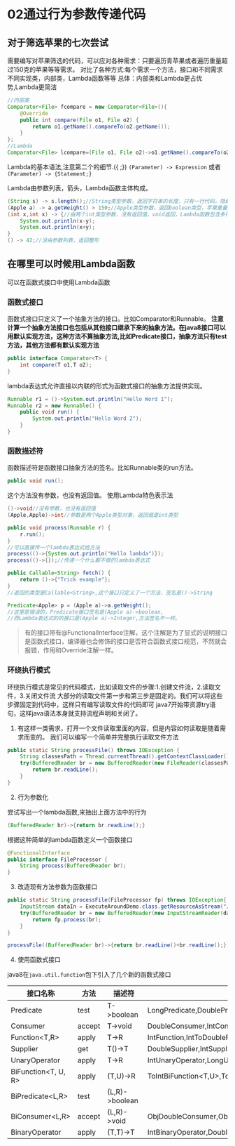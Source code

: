 # 02通过行为参数传递代码

## 对于筛选苹果的七次尝试

需要编写对苹果筛选的代码，可以应对各种需求：只要遍历青苹果或者遍历重量超过150克的苹果等等需求。
对比了各种方式:每个需求一个方法，接口和不同需求不同实现类，内部类，Lambda函数等等
总体：内部类和Lambda更占优势,Lambda更简洁

```java
//内部类
Comparator<File> fcompare = new Comparator<File>(){
    @Override
    public int compare(File o1, File o2) {
        return o1.getName().compareTo(o2.getName());
    }
};
//Lambda
Comparator<File> lcompare=(File o1, File o2)->o1.getName().compareTo(o2.getName());
```

Lambda的基本语法,注意第二个的细节.({ ;})
`(Parameter) -> Expression`
或者
`(Parameter) -> {Statement;}`

Lambda由参数列表，箭头，Lambda函数主体构成。

```java
(String s) -> s.length();//String类型参数，返回字符串的长度，只有一行代码，隐藏了return语句
(Apple a) -> a.getWeight() > 150;//Apple类型参数，返回boolean类型，苹果重量大于150
(int x,int x) -> {//由两个int类型参数，没有返回值，void返回，Lambda函数包含多行代码
    System.out.println(x-y);
    System.out.println(x+y);
}
() -> 42;//没由参数列表，返回整形
```

## 在哪里可以时候用Lambda函数

可以在函数式接口中使用Lambda函数

### 函数式接口

函数式接口只定义了一个抽象方法的接口。比如Comparator和Runnable。
**注意计算一个抽象方法接口也包括从其他接口继承下来的抽象方法。在java8接口可以用默认实现方法，这种方法不算抽象方法,比如Predicate接口，抽象方法只有test方法，其他方法都有默认实现方法**

```java
public interface Comparator<T> {
    int compare(T o1,T o2);
}
```

lambda表达式允许直接以内联的形式为函数式接口的抽象方法提供实现。

```java
Runnable r1 = ()->System.out.println("Hello Word 1");
Runnable r2 = new Runnable() {
    public void run() {
        System.out.println("Hello Word 2");
    }
}
```

### 函数描述符

函数描述符是函数接口抽象方法的签名。比如Runnable类的run方法。

```java
public void run();
```

这个方法没有参数，也没有返回值。
使用Lambda特色表示法

```java
()->void//没有参数，也没有返回值
(Apple,Apple)->int//参数是两个Apple类型对象，返回值是int类型

public void process(Runnable r) {
    r.run();
}
//可以直接传一个lambda表达式给方法
process(()->{System.out.println("Hello lambda")});
process(()->{});//传递一个什么都不做的lambda表达式

public Callable<String> fetch() {
    return ()->{"Trick example"};
}
//返回的类型是Callable<String>,这个接口只定义了一个方法，签名是()->String

Predicate<Apple> p = (Apple a)->a.getWeight();
//这里是错误的，Predicate接口签名是(Apple a)->boolean,
//而Lambda表达式的的接口是(Apple a)->Integer,方法签名不一样。
```

>有的接口带有@FunctionalInterface注解，这个注解是为了显式的说明接口是函数式接口，编译器也会修饰的接口是否符合函数式接口规范，不然就会报错，作用和Override注解一样。

### 环绕执行模式

环绕执行模式是常见的代码模式，比如读取文件的步骤:1.创建文件流，2.读取文件，3.关闭文件流
大部分的读取文件第一步和第三步是固定的。我们可以将这些步骤固定到代码中，这样只有编写读取文件的代码即可
java7开始带资源try语句，这样java语法本身就支持流程声明和关闭了。

1. 有这样一类需求，打开一个文件读取里面的内容，但是内容如何读取是随着需求而变的。
我们可以编写一个简单并完整执行读取文件方法

```java
public static String processFile() throws IOException {
    String classesPath = Thread.currentThread().getContextClassLoader().getResource("").getPath();
    try(BufferedReader br = new BufferedReader(new FileReader(classesPath+"data.txt"))){
        return br.readLine();
    }
}
```

2. 行为参数化

尝试写出一个lambda函数,来抽出上面方法中的行为

```java
(BufferedReader br)->{return br.readLine();}
```

根据这种简单的lambda函数定义一个函数接口

```java
@FunctionalInterface
public interface FileProcessor {
    String process(BufferedReader br);
}
```

3. 改造现有方法参数为函数接口

```java
public static String processFile(FileProcessor fp) throws IOException{
    InputStream dataIn = ExecuteAroundDemo.class.getResourceAsStream("/data.txt");
    try(BufferedReader br = new BufferedReader(new InputStreamReader(dataIn,"UTF-8"))){
        return fp.process(br);
    }
}

processFile((BufferedReader br)->{return br.readLine()+br.readLine();})
```

4. 使用函数式接口

java8在`java.util.function`包下引入了几个新的函数式接口

|接口名称|方法|描述符|原始类型特化|其他默认方法
|-|-|-|-|-|
|Predicate<T>|test|T->boolean|LongPredicate,DoublePredicate,IntPredicate|and,or,negate|
|Consumer<T>|accept|T->void|DoubleConsumer,IntConsumer,LongConsumer|andThen|
|Function<T,R>|apply|T->R|IntFunction<R>,IntToDoubleFunction,IntToLongFunction,LongFunction<R>,LongToDoubleFunction,LongToIntFunction,DoubleFunction<R>,ToIntFunction<T>,ToDoubleFunction<T>,ToLongFunction<T>|compose,andThen|
|Supplier<T>|get|T()->T|DoubleSupplier,IntSupplier,LongSupplier||
|UnaryOperator<T>|apply|T->R|IntUnaryOperator,LongUnaryOperator,DoubleUnaryOperator|compose,andThen|
|BiFunction<T, U, R>|apply|(T,U)->R|ToIntBiFunction<T,U>,ToLongBiFunction<T,U>,ToDoubleBiFunction<T,U>|andThen|
|BiPredicate<L,R>|test|(L,R)->boolean|||
|BiConsumer<L,R>|accept|(L,R)->void|ObjDoubleConsumer<T>,ObjIntConsumer<T>,ObjLongConsumer<T>|andThen|
|BinaryOperator<T>|apply|(T,T)->T|IntBinaryOperator,DoubleBinaryOperator,LongBinaryOperator||
